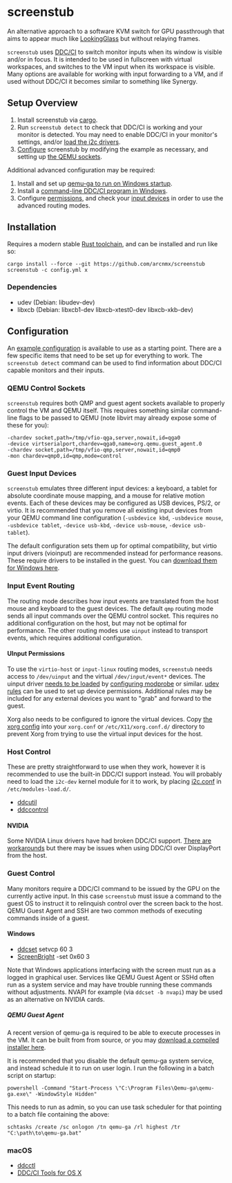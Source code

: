 # screenstub

An alternative approach to a software KVM switch for GPU passthrough that aims
to appear much like [LookingGlass](https://github.com/gnif/LookingGlass) but
without relaying frames.

`screenstub` uses [DDC/CI](https://en.wikipedia.org/wiki/Display_Data_Channel)
to switch monitor inputs when its window is visible and/or in focus. It is
intended to be used in fullscreen with virtual workspaces, and switches to the
VM input when its workspace is visible. Many options are available for working
with input forwarding to a VM, and if used without DDC/CI it becomes similar to
something like Synergy.

## Setup Overview

1. Install screenstub via [cargo](#installation).
2. Run `screenstub detect` to check that DDC/CI is working and your monitor
   is detected. You may need to enable DDC/CI in your monitor's settings, and/or
   [load the i2c drivers](#host-control).
3. [Configure](#configuration) screenstub by modifying the example as necessary,
   and setting up [the QEMU sockets](#qemu-control-sockets).

Additional advanced configuration may be required:

1. Install and set up [qemu-ga to run on Windows startup](#qemu-guest-agent).
2. Install a [command-line DDC/CI program in Windows](#windows).
3. Configure [permissions](#uinput-permissions), and check your [input devices](#guest-input-devices) in order to use the advanced routing modes.

## Installation

Requires a modern stable [Rust toolchain](https://www.rust-lang.org/en-US/install.html),
and can be installed and run like so:

    cargo install --force --git https://github.com/arcnmx/screenstub
    screenstub -c config.yml x

### Dependencies

- udev (Debian: libudev-dev)
- libxcb (Debian: libxcb1-dev libxcb-xtest0-dev libxcb-xkb-dev)

## Configuration

An [example configuration](samples/config.yml) is available to use as a starting
point. There are a few specific items that need to be set up for everything to
work. The `screenstub detect` command can be used to find information about
DDC/CI capable monitors and their inputs.

### QEMU Control Sockets

`screenstub` requires both QMP and guest agent sockets available to properly
control the VM and QEMU itself. This requires something similar command-line flags
to be passed to QEMU (note libvirt may already expose some of these for you):

    -chardev socket,path=/tmp/vfio-qga,server,nowait,id=qga0
    -device virtserialport,chardev=qga0,name=org.qemu.guest_agent.0
    -chardev socket,path=/tmp/vfio-qmp,server,nowait,id=qmp0
    -mon chardev=qmp0,id=qmp,mode=control

### Guest Input Devices

`screenstub` emulates three different input devices: a keyboard, a tablet for
absolute coordinate mouse mapping, and a mouse for relative motion events. Each
of these devices may be configured as USB devices, PS/2, or virtio. It is
recommended that you remove all existing input devices from your QEMU command
line configuration (`-usbdevice kbd`, `-usbdevice mouse`, `-usbdevice tablet`, `-device usb-kbd`, `-device usb-mouse`, `-device usb-tablet`).

The default configuration sets them up for optimal compatibility, but virtio
input drivers (vioinput) are recommended instead for performance reasons. These
require drivers to be installed in the guest. You can [download them for Windows here](https://docs.fedoraproject.org/en-US/quick-docs/creating-windows-virtual-machines-using-virtio-drivers/index.html).

### Input Event Routing

The routing mode describes how input events are translated from the host mouse
and keyboard to the guest devices. The default `qmp` routing mode sends all input
commands over the QEMU control socket. This requires no additional configuration
on the host, but may not be optimal for performance. The other routing modes use
`uinput` instead to transport events, which requires additional configuration.

#### UInput Permissions

To use the `virtio-host` or `input-linux` routing modes, `screenstub` needs
access to `/dev/uinput` and the virtual `/dev/input/event*` devices.
The uinput driver [needs to be loaded](https://github.com/chrippa/ds4drv/issues/93#issuecomment-265300511)
by [configuring modprobe](samples/modules-load.d/uinput.conf) or similar.
[udev rules](samples/udev/rules.d/99-uinput.rules) can be used to set up device
permissions. Additional rules may be included for any external devices you want
to "grab" and forward to the guest.

Xorg also needs to be configured to ignore the virtual devices. Copy
[the xorg config](samples/xorg.conf.d/30-screenstub.conf) into your `xorg.conf` or
`/etc/X11/xorg.conf.d/` directory to prevent Xorg from trying to use the virtual
input devices for the host.

### Host Control

These are pretty straightforward to use when they work, however it is recommended
to use the built-in DDC/CI support instead. You will probably need to load the `i2c-dev`
kernel module for it to work, by placing [i2c.conf](samples/modules-load.d/i2c.conf)
in `/etc/modules-load.d/`.

- [ddcutil](http://www.ddcutil.com/)
- [ddccontrol](https://github.com/ddccontrol/ddccontrol)

#### NVIDIA

Some NVIDIA Linux drivers have had broken DDC/CI support.
[There are workarounds](http://www.ddcutil.com/nvidia/) but there may be issues
when using DDC/CI over DisplayPort from the host.

### Guest Control

Many monitors require a DDC/CI command to be issued by the GPU on the currently
active input. In this case `screenstub` must issue a command to the guest OS
to instruct it to relinquish control over the screen back to the host.
QEMU Guest Agent and SSH are two common methods of executing commands inside
of a guest.

#### Windows

- [ddcset](https://github.com/arcnmx/ddcset-rs) setvcp 60 3
- [ScreenBright](http://www.overclock.net/forum/44-monitors-displays/1262322-guide-display-control-via-windows-brightness-contrast-etc-ddc-ci.html) -set 0x60 3

Note that Windows applications interfacing with the screen must run as a logged
in graphical user. Services like QEMU Guest Agent or SSHd often run as a system
service and may have trouble running these commands without adjustments. NVAPI
for example (via `ddcset -b nvapi`) may be used as an alternative on NVIDIA cards.

##### QEMU Guest Agent

A recent version of qemu-ga is required to be able to execute processes in the
VM. It can be built from from source, or you may [download a compiled installer
here](https://github.com/arcnmx/aur-qemu-guest-agent-windows/releases).

It is recommended that you disable the default qemu-ga system service, and
instead schedule it to run on user login. I run the following in a batch script
on startup:

    powershell -Command "Start-Process \"C:\Program Files\Qemu-ga\qemu-ga.exe\" -WindowStyle Hidden"

This needs to run as admin, so you can use task scheduler for that pointing to
a batch file containing the above:

    schtasks /create /sc onlogon /tn qemu-ga /rl highest /tr "C:\path\to\qemu-ga.bat"

### macOS

- [ddcctl](https://github.com/kfix/ddcctl)
- [DDC/CI Tools for OS X](https://github.com/jontaylor/DDC-CI-Tools-for-OS-X)
